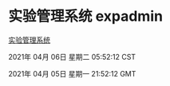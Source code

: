 # 实验管理系统 expadmin
[实验管理系统](http://58.48.54.17:56808/expadmin-782313d2-e1b1-4ea7-932e-3a55e6a1a4d0/)

2021年 04月 06日 星期二 05:52:12 CST

2021年 04月 05日 星期一 21:52:12 GMT
